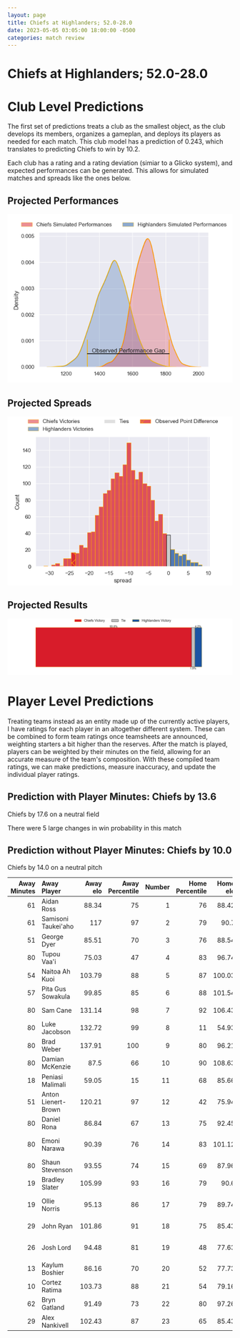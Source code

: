 ```yaml
---  
layout: page  
title: Chiefs at Highlanders; 52.0-28.0  
date: 2023-05-05 03:05:00 18:00:00 -0500  
categories: match review  
---
```

# Chiefs at Highlanders; 52.0-28.0

# Club Level Predictions


The first set of predictions treats a club as the smallest object, as the club develops its members, organizes a gameplan, and deploys its players as needed for each match. This club model has a prediction of 0.243, which translates to predicting Chiefs to win by 10.2.

Each club has a rating and a rating deviation (simiar to a Glicko system), and expected performances can be generated. This allows for simulated matches and spreads like the ones below.
## Projected Performances


![Projected Performances](plots/performances_2023-05-05-Highlanders-Chiefs.png)
## Projected Spreads


![Projected Spreads](plots/spreads_2023-05-05-Highlanders-Chiefs.png)
## Projected Results


![Projected Results](plots/resultbar_2023-05-05-Highlanders-Chiefs.png)
# Player Level Predictions


Treating teams instead as an entity made up of the currently active players, I have ratings for each player in an altogether different system. These can be combined to form team ratings once teamsheets are announced, weighting starters a bit higher than the reserves. After the match is played, players can be weighted by their minutes on the field, allowing for an accurate measure of the team's composition. With these compiled team ratings, we can make predictions, measure inaccuracy, and update the individual player ratings.
## Prediction with Player Minutes: Chiefs by 13.6


Chiefs by 17.6 on a neutral field

There were 5 large changes in win probability in this match
## Prediction without Player Minutes: Chiefs by 10.0


Chiefs by 14.0 on a neutral pitch



|   Away Minutes | Away Player         |   Away elo |   Away Percentile |   Number |   Home Percentile |   Home elo | Home Player          |   Home Minutes |
|---------------:|:--------------------|-----------:|------------------:|---------:|------------------:|-----------:|:---------------------|---------------:|
|             61 | Aidan Ross          |      88.34 |                75 |        1 |                76 |      88.42 | Ethan de Groot       |             62 |
|             61 | Samisoni Taukei'aho |     117    |                97 |        2 |                79 |      90.7  | Andrew Makalio       |             51 |
|             51 | George Dyer         |      85.51 |                70 |        3 |                76 |      88.54 | Jermaine Ainsley     |             54 |
|             80 | Tupou Vaa'i         |      75.03 |                47 |        4 |                83 |      96.74 | Fabian Holland       |             26 |
|             54 | Naitoa Ah Kuoi      |     103.79 |                88 |        5 |                87 |     100.03 | Josh Dickson         |             72 |
|             57 | Pita Gus Sowakula   |      99.85 |                85 |        6 |                88 |     101.54 | Shannon Frizell      |             80 |
|             80 | Sam Cane            |     131.14 |                98 |        7 |                92 |     106.43 | Billy Harmon         |             80 |
|             80 | Luke Jacobson       |     132.72 |                99 |        8 |                11 |      54.93 | Hugh Renton          |             80 |
|             80 | Brad Weber          |     137.91 |               100 |        9 |                80 |      96.21 | Aaron Smith          |             62 |
|             80 | Damian McKenzie     |      87.5  |                66 |       10 |                90 |     108.63 | Freddie Burns        |             64 |
|             18 | Peniasi Malimali    |      59.05 |                15 |       11 |                68 |      85.66 | Scott Gregory        |             69 |
|             51 | Anton Lienert-Brown |     120.21 |                97 |       12 |                42 |      75.94 | Thomas Umaga-Jensen  |             80 |
|             80 | Daniel Rona         |      86.84 |                67 |       13 |                75 |      92.45 | Fetuli Paea          |             80 |
|             80 | Emoni Narawa        |      90.39 |                76 |       14 |                83 |     101.12 | Connor Garden-Bachop |             73 |
|             80 | Shaun Stevenson     |      93.55 |                74 |       15 |                69 |      87.96 | Sam Gilbert          |             80 |
|             19 | Bradley Slater      |     105.99 |                93 |       16 |                79 |      90.6  | Rhys Marshall        |             29 |
|             19 | Ollie Norris        |      95.13 |                86 |       17 |                79 |      89.74 | Dan Lienert-Brown    |             18 |
|             29 | John Ryan           |     101.86 |                91 |       18 |                75 |      85.43 | Saula Mau            |             26 |
|             26 | Josh Lord           |      94.48 |                81 |       19 |                48 |      77.63 | Marino Mikaele-Tu'u  |              8 |
|             13 | Kaylum Boshier      |      86.16 |                70 |       20 |                52 |      77.73 | Sean Withy           |             54 |
|             10 | Cortez Ratima       |     103.73 |                88 |       21 |                54 |      79.16 | Folau Fakatava       |             18 |
|             62 | Bryn Gatland        |      91.49 |                73 |       22 |                80 |      97.26 | Mitch Hunt           |             16 |
|             29 | Alex Nankivell      |     102.43 |                87 |       23 |                65 |      85.43 | Jona Nareki          |             18 |

